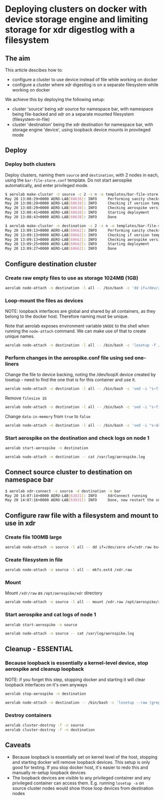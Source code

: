 # Deploying clusters on docker with device storage engine and limiting storage for xdr digestlog with a filesystem

## The aim

This article descibes how to:

* configure a cluster to use device instead of file while working on docker
* configure a cluster where xdr digestlog is on a separate filesystem while working on docker

We achieve this by deploying the following setup:

* cluster 'source' being xdr source for namespace bar, with namespace being file-backed and xdr on a separate mounted filesystem (filesystem-in-file)
* cluster 'destination' being the xdr destination for namespace bar, with storage engine 'device', using loopback device mounts in provileged mode

## Deploy

### Deploy both clusters

Deploy clusters, naming them `source` and `destination`, with 2 nodes in each, using the `bar-file-store.conf` template. Do not start aerospike automatically, and enter privileged mode.

```bash
$ aerolab make-cluster -n source -c 2 -s n -o templates/bar-file-store.conf --privileged -v 4.9.0.32
May 20 13:08:29+0000 AERO-LAB[60638]: INFO     Performing sanity checks, checking if docker is running and accessible
May 20 13:08:29+0000 AERO-LAB[60638]: INFO     Checking if version template already exists
May 20 13:08:29+0000 AERO-LAB[60638]: INFO     Checking aerospike version
May 20 13:08:41+0000 AERO-LAB[60638]: INFO     Starting deployment
May 20 13:08:43+0000 AERO-LAB[60638]: INFO     Done
```

```bash
$ aerolab make-cluster -n destination -c 2 -s n -o templates/bar-file-store.conf --privileged -v 4.9.0.32
May 20 13:09:13+0000 AERO-LAB[60662]: INFO     Performing sanity checks, checking if docker is running and accessible
May 20 13:09:13+0000 AERO-LAB[60662]: INFO     Checking if version template already exists
May 20 13:09:13+0000 AERO-LAB[60662]: INFO     Checking aerospike version
May 20 13:09:25+0000 AERO-LAB[60662]: INFO     Starting deployment
May 20 13:09:27+0000 AERO-LAB[60662]: INFO     Done
```

## Configure destination cluster

### Create raw empty files to use as storage 1024MB (1GB)

```bash
aerolab node-attach -n destination -l all -- /bin/bash -c 'dd if=/dev/zero of=/store$NODE.raw bs=1M count=1024'
```

### Loop-mount the files as devices

NOTE: loopback interfaces are global and shared by all containers, as they belong to the docker host. Therefore naming must be unique.

Note that aerolab exposes environment variable `$NODE` to the shell when running the `node-attach` command. We can make use of that to create unique names.

```bash
aerolab node-attach -n destination -l all -- /bin/bash -c 'losetup -f /store$NODE.raw'
```

### Perform changes in the aerospike.conf file using sed one-liners

Change the file to device backing,  noting the /dev/loopX device created by losetup - need to find the one that is for this container and use it.

```bash
aerolab node-attach -n destination -l all -- /bin/bash -c 'sed -i "s~file /opt/aerospike/data/bar.dat~device $(losetup --raw |grep store$NODE.raw |cut -d " " -f 1)~g" /etc/aerospike/aerospike.conf'
```

Remove `filesize 1G`

```bash
aerolab node-attach -n destination -l all -- /bin/bash -c 'sed -i "s~filesize 1G~~g" /etc/aerospike/aerospike.conf'
```

Change `data-in-memory` from `true` to `false`

```bash
aerolab node-attach -n destination -l all -- /bin/bash -c 'sed -i "s~data-in-memory true~data-in-memory false~g" /etc/aerospike/aerospike.conf'
```

### Start aerospike on the destination and check logs on node 1

```bash
aerolab start-aerospike -n destination

aerolab node-attach -n destination -- cat /var/log/aerospike.log
```

## Connect source cluster to destination on namespace bar

```bash
$ aerolab xdr-connect -s source -d destination -m bar
May 20 14:07:14+0000 AERO-LAB[63831]: INFO     XdrConnect running
May 20 14:07:16+0000 AERO-LAB[63831]: INFO     Done, now restart the source cluster for changes to take effect.
```

## Configure raw file with a filesystem and mount to use in xdr

### Create file 100MB large

```bash
aerolab node-attach -n source -l all -- dd if=/dev/zero of=/xdr.raw bs=1M count=100MB
```

### Create filesystem in file

```bash
aerolab node-attach -n source -l all -- mkfs.ext4 /xdr.raw
```

### Mount

Mount `/xdr/raw` as `/opt/aerospike/xdr` directory

```bash
aerolab node-attach -n source -l all -- mount /xdr.raw /opt/aerospike/xdr
```

### Start aerospike and cat logs of node 1

```bash
aerolab start-aerospike -n source

aerolab node-attach -n source -- cat /var/log/aerospike.log
```

## Cleanup - ESSENTIAL

### Because loopback is essentially a kernel-level device, stop aerospike and cleanup loopback

NOTE: if you forget this step, stopping docker and starting it will clear loopback interfaces on it's own anyways

```bash
aerolab stop-aerospike -n destination

aerolab node-attach -n destination -- /bin/bash -c 'losetup --raw |grep store |grep raw |cut -d " " -f 1 |while read line; do losetup -d $line; done'
```

### Destroy containers

```bash
aerolab cluster-destroy -f -n source
aerolab cluster-destroy -f -n destination
```

## Caveats

* Because loopback is essentially set on kernel level of the host, stopping and starting docker will remove loopback devices. This setup is only good for testing. If you stop docker host, it's easier to redo this and manually re-setup loopback devices
* The loopback devices are visible to any privileged container and any privileged container can access them. E.g. running `losetup -a` on source cluster nodes would show those loop devices from destination nodes
